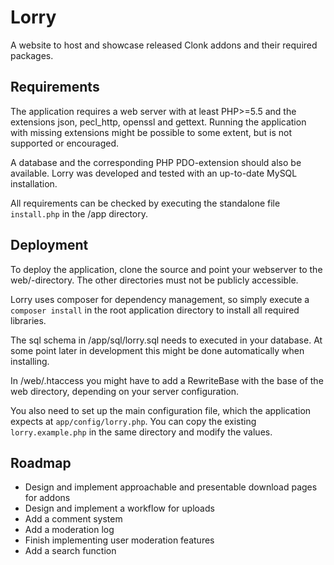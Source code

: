 Lorry
=====
A website to host and showcase released Clonk addons and their required packages.


Requirements
------------
The application requires a web server with at least PHP>=5.5 and the extensions json, pecl_http, openssl and gettext. Running the application with missing extensions might be possible to some extent, but is not supported or encouraged.

A database and the corresponding PHP PDO-extension should also be available. Lorry was developed and tested with an up-to-date MySQL installation.

All requirements can be checked by executing the standalone file `install.php` in the /app directory.


Deployment
----------
To deploy the application, clone the source and point your webserver to the web/-directory. The other directories must not be publicly accessible.

Lorry uses composer for dependency management, so simply execute a `composer install` in the root application directory to install all required libraries.

The sql schema in /app/sql/lorry.sql needs to executed in your database. At some point later in development this might be done automatically when installing.

In /web/.htaccess you might have to add a RewriteBase with the base of the web directory, depending on your server configuration.

You also need to set up the main configuration file, which the application expects at `app/config/lorry.php`. You can copy the existing `lorry.example.php` in the same directory and modify the values.


Roadmap
-------
- Design and implement approachable and presentable download pages for addons
- Design and implement a workflow for uploads
- Add a comment system
- Add a moderation log
- Finish implementing user moderation features
- Add a search function
